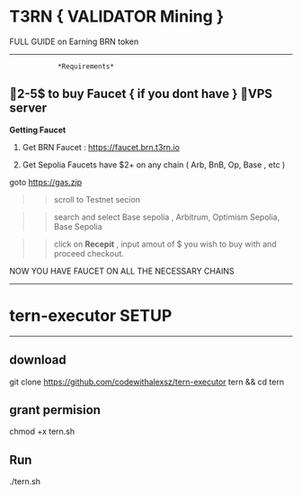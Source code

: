 # T3RN { VALIDATOR Mining }

FULL GUIDE on Earning BRN token

---------------------------------
                *Requirements* 

📍2-5$ to buy Faucet { if you dont have }
📍VPS server
------------------------------------

**Getting Faucet**
1. Get BRN Faucet : https://faucet.brn.t3rn.io

2. Get Sepolia Faucets
have $2+ on any chain ( Arb, BnB, Op, Base , etc )

goto https://gas.zip 
>> scroll to Testnet secion

 >> search and select Base sepolia , Arbitrum, Optimism Sepolia, Base Sepolia

>> click on **Recepit** , input amout of $ you wish to buy with and proceed checkout.

NOW YOU HAVE FAUCET ON ALL THE NECESSARY CHAINS

--------------------------------------------------------------------------------------------------
# tern-executor SETUP
____________________________________


## download  
git clone https://github.com/codewithalexsz/tern-executor tern && cd tern


## grant permision
chmod +x tern.sh

## Run
./tern.sh

